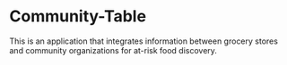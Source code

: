# Community-Table
This is an application that integrates information between grocery stores and community organizations for at-risk food discovery.
